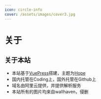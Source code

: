 ```yaml
---
icon: circle-info
cover: /assets/images/cover3.jpg
---
```


# 关于

## 关于本站

- 本站基于[VuePress](https://github.com/vuepress/vuepress-next)搭建，主题为[Hope](https://github.com/vuepress-theme-hope/vuepress-theme-hope)
- 国内托管在Coding上，国外托管在Github上
- 域名由阿里云提供，并提供解析服务
- 本站所有的图片均来自wallhaven，侵删

